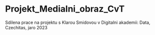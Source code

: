 # Projekt_Medialni_obraz_CvT
Sdilena prace na projektu s Klarou Smidovou v Digitalni akademii: Data, Czechitas, jaro 2023
